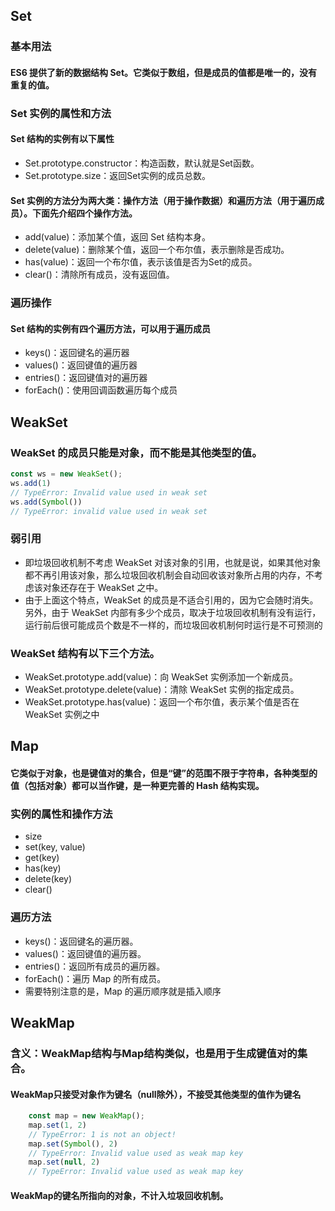 ## Set
### 基本用法
#### ES6 提供了新的数据结构 Set。它类似于数组，但是成员的值都是唯一的，没有重复的值。

### Set 实例的属性和方法
#### Set 结构的实例有以下属性
- Set.prototype.constructor：构造函数，默认就是Set函数。
- Set.prototype.size：返回Set实例的成员总数。
#### Set 实例的方法分为两大类：操作方法（用于操作数据）和遍历方法（用于遍历成员）。下面先介绍四个操作方法。
- add(value)：添加某个值，返回 Set 结构本身。
- delete(value)：删除某个值，返回一个布尔值，表示删除是否成功。
- has(value)：返回一个布尔值，表示该值是否为Set的成员。
- clear()：清除所有成员，没有返回值。

### 遍历操作
#### Set 结构的实例有四个遍历方法，可以用于遍历成员
- keys()：返回键名的遍历器
- values()：返回键值的遍历器
- entries()：返回键值对的遍历器
- forEach()：使用回调函数遍历每个成员

## WeakSet
### WeakSet 的成员只能是对象，而不能是其他类型的值。
```js
const ws = new WeakSet();
ws.add(1)
// TypeError: Invalid value used in weak set
ws.add(Symbol())
// TypeError: invalid value used in weak set
```
### 弱引用
- 即垃圾回收机制不考虑 WeakSet 对该对象的引用，也就是说，如果其他对象都不再引用该对象，那么垃圾回收机制会自动回收该对象所占用的内存，不考虑该对象还存在于 WeakSet 之中。
- 由于上面这个特点，WeakSet 的成员是不适合引用的，因为它会随时消失。另外，由于 WeakSet 内部有多少个成员，取决于垃圾回收机制有没有运行，运行前后很可能成员个数是不一样的，而垃圾回收机制何时运行是不可预测的
### WeakSet 结构有以下三个方法。
- WeakSet.prototype.add(value)：向 WeakSet 实例添加一个新成员。
- WeakSet.prototype.delete(value)：清除 WeakSet 实例的指定成员。
- WeakSet.prototype.has(value)：返回一个布尔值，表示某个值是否在 WeakSet 实例之中

## Map
#### 它类似于对象，也是键值对的集合，但是“键”的范围不限于字符串，各种类型的值（包括对象）都可以当作键，是一种更完善的 Hash 结构实现。

### 实例的属性和操作方法
- size
- set(key, value)
- get(key)
- has(key)
- delete(key)
- clear()

### 遍历方法
- keys()：返回键名的遍历器。
- values()：返回键值的遍历器。
- entries()：返回所有成员的遍历器。
- forEach()：遍历 Map 的所有成员。
- 需要特别注意的是，Map 的遍历顺序就是插入顺序

## WeakMap
### 含义：WeakMap结构与Map结构类似，也是用于生成键值对的集合。
#### WeakMap只接受对象作为键名（null除外），不接受其他类型的值作为键名
```js
    const map = new WeakMap();
    map.set(1, 2)
    // TypeError: 1 is not an object!
    map.set(Symbol(), 2)
    // TypeError: Invalid value used as weak map key
    map.set(null, 2)
    // TypeError: Invalid value used as weak map key
```
#### WeakMap的键名所指向的对象，不计入垃圾回收机制。